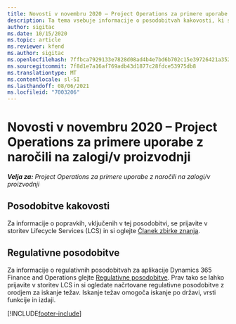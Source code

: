 ```yaml
---
title: Novosti v novembru 2020 – Project Operations za primere uporabe z naročili na zalogi/v proizvodnji
description: Ta tema vsebuje informacije o posodobitvah kakovosti, ki so na voljo v novembrski izdaji (2020) aplikacije Project Operations za primere uporabe z naročili na zalogi/v proizvodnji.
author: sigitac
ms.date: 10/15/2020
ms.topic: article
ms.reviewer: kfend
ms.author: sigitac
ms.openlocfilehash: 7ffbca7929133e7828d08ad4b4e7bd6b702c15e39726421a35241d23d1123f48
ms.sourcegitcommit: 7f8d1e7a16af769adb43d1877c28fdce53975db8
ms.translationtype: MT
ms.contentlocale: sl-SI
ms.lasthandoff: 08/06/2021
ms.locfileid: "7003206"
---
```

# <a name="whats-new-november-2020---project-operations-for-stockedproduction-based-scenarios"></a>Novosti v novembru 2020 – Project Operations za primere uporabe z naročili na zalogi/v proizvodnji

_**Velja za:** Project Operations za primere uporabe z naročili na zalogi/v proizvodnji_

## <a name="quality-updates"></a>Posodobitve kakovosti

Za informacije o popravkih, vključenih v tej posodobitvi, se prijavite v storitev Lifecycle Services (LCS) in si oglejte [Članek zbirke znanja](https://fix.lcs.dynamics.com/Issue/Details?bugId=488609&amp;dbType=3&amp;qc=8251e8e1d5e2386de850599926c1adc3fec8e2ba25308036d22cdfe0a1c28fc7).

## <a name="regulatory-updates"></a>Regulativne posodobitve

Za informacije o regulativnih posodobitvah za aplikacije Dynamics 365 Finance and Operations glejte [Regulativne posodobitve](/dynamics365/finance/localizations/regulatory-updates). Prav tako se lahko prijavite v storitev LCS in si ogledate načrtovane regulativne posodobitve z orodjem za iskanje težav. Iskanje težav omogoča iskanje po državi, vrsti funkcije in izdaji.


[!INCLUDE[footer-include](../../includes/footer-banner.md)]